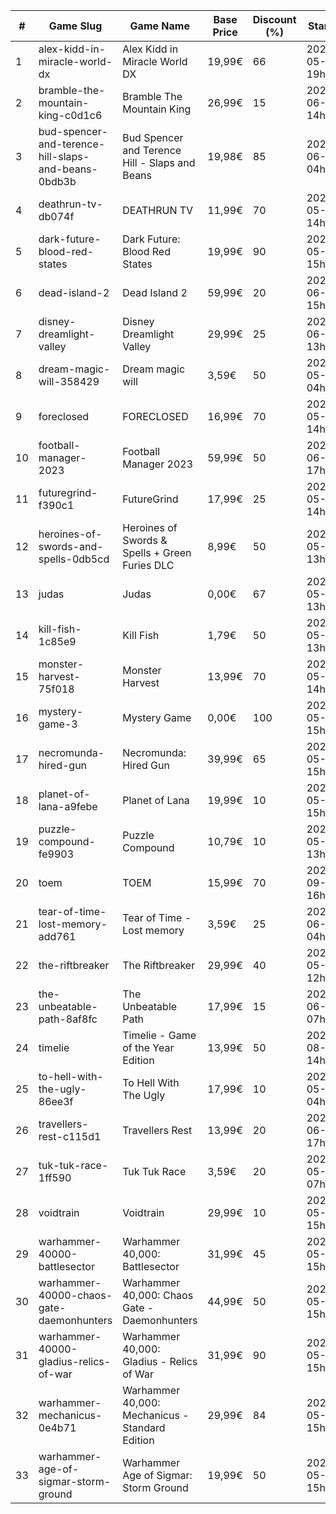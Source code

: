 |#|Game Slug|Game Name|Base Price|Discount (%)|Starts|Ends|
|---|---|---|---|---|---|---|
|1|alex-kidd-in-miracle-world-dx|Alex Kidd in Miracle World DX|19,99€|66|2023-05-22 19h|2023-05-29 19h|
|2|bramble-the-mountain-king-c0d1c6|Bramble The Mountain King|26,99€|15|2023-06-05 14h|2023-06-12 14h|
|3|bud-spencer-and-terence-hill-slaps-and-beans-0bdb3b|Bud Spencer and Terence Hill - Slaps and Beans|19,98€|85|2023-06-16 04h|2023-08-02 04h|
|4|deathrun-tv-db074f|DEATHRUN TV|11,99€|70|2023-05-29 14h|2023-06-05 14h|
|5|dark-future-blood-red-states|Dark Future: Blood Red States|19,99€|90|2023-05-25 15h|2023-06-01 15h|
|6|dead-island-2|Dead Island 2|59,99€|20|2023-06-06 15h|2023-06-15 15h|
|7|disney-dreamlight-valley|Disney Dreamlight Valley|29,99€|25|2023-06-02 13h|2023-06-15 13h|
|8|dream-magic-will-358429|Dream magic will|3,59€|50|2023-05-24 04h|2023-06-20 04h|
|9|foreclosed|FORECLOSED|16,99€|70|2023-05-29 14h|2023-06-05 14h|
|10|football-manager-2023|Football Manager 2023|59,99€|50|2023-06-22 17h|2023-07-13 17h|
|11|futuregrind-f390c1|FutureGrind|17,99€|25|2023-05-23 14h|2023-05-30 14h|
|12|heroines-of-swords-and-spells-0db5cd|Heroines of Swords & Spells + Green Furies DLC|8,99€|50|2023-05-29 13h|2023-06-05 13h|
|13|judas|Judas|0,00€|67|2023-05-29 13h|2023-06-05 13h|
|14|kill-fish-1c85e9|Kill Fish|1,79€|50|2023-05-29 13h|2023-06-05 13h|
|15|monster-harvest-75f018|Monster Harvest|13,99€|70|2023-05-29 14h|2023-06-05 14h|
|16|mystery-game-3|Mystery Game|0,00€|100|2023-05-25 15h|2023-06-01 15h|
|17|necromunda-hired-gun|Necromunda: Hired Gun|39,99€|65|2023-05-25 15h|2023-06-01 15h|
|18|planet-of-lana-a9febe|Planet of Lana|19,99€|10|2023-05-23 15h|2023-05-30 15h|
|19|puzzle-compound-fe9903|Puzzle Compound|10,79€|10|2023-05-25 13h|2023-06-01 13h|
|20|toem|TOEM|15,99€|70|2023-09-11 16h|2023-09-24 16h|
|21|tear-of-time-lost-memory-add761|Tear of Time - Lost memory|3,59€|25|2023-06-21 04h|2023-06-28 04h|
|22|the-riftbreaker|The Riftbreaker|29,99€|40|2023-05-29 12h|2023-06-15 12h|
|23|the-unbeatable-path-8af8fc|The Unbeatable Path|17,99€|15|2023-06-01 07h|2023-06-11 07h|
|24|timelie|Timelie - Game of the Year Edition|13,99€|50|2023-08-01 14h|2023-08-15 14h|
|25|to-hell-with-the-ugly-86ee3f|To Hell With The Ugly|17,99€|10|2023-05-30 04h|2023-06-06 04h|
|26|travellers-rest-c115d1|Travellers Rest|13,99€|20|2023-06-01 17h|2023-06-15 17h|
|27|tuk-tuk-race-1ff590|Tuk Tuk Race|3,59€|20|2023-05-25 07h|2023-06-01 07h|
|28|voidtrain|Voidtrain|29,99€|10|2023-05-23 15h|2023-06-15 15h|
|29|warhammer-40000-battlesector|Warhammer 40,000: Battlesector|31,99€|45|2023-05-25 15h|2023-06-01 15h|
|30|warhammer-40000-chaos-gate-daemonhunters|Warhammer 40,000: Chaos Gate - Daemonhunters|44,99€|50|2023-05-25 15h|2023-06-01 15h|
|31|warhammer-40000-gladius-relics-of-war|Warhammer 40,000: Gladius - Relics of War|31,99€|90|2023-05-25 15h|2023-06-01 15h|
|32|warhammer-mechanicus-0e4b71|Warhammer 40,000: Mechanicus - Standard Edition|29,99€|84|2023-05-25 15h|2023-06-01 15h|
|33|warhammer-age-of-sigmar-storm-ground|Warhammer Age of Sigmar: Storm Ground|19,99€|50|2023-05-25 15h|2023-06-01 15h|

